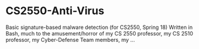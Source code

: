 # CS2550-Anti-Virus
Basic signature-based malware detection (for CS2550, Spring 18)
Written in Bash, much to the amusement/horror of my CS 2550 professor, my CS 2510 professor, my Cyber-Defense Team members, my ...
